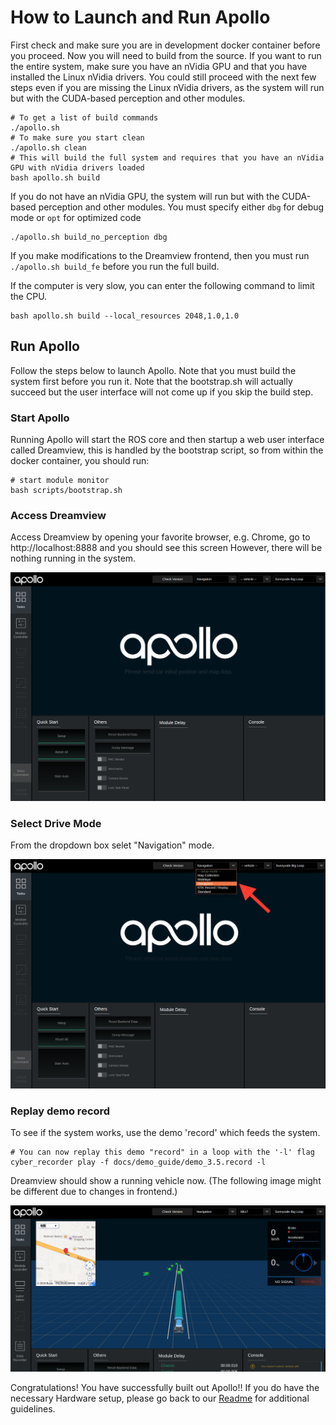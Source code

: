 # How to Launch and Run Apollo 
First check and make sure you are in development docker container before you proceed. Now you will need to build from the source. If you want to run the entire system, make sure you have an
nVidia GPU and that you have installed the Linux nVidia drivers.
You could still proceed with the next few steps even if you are missing the Linux nVidia drivers, as the system will run but with the CUDA-based perception and other modules.
```
# To get a list of build commands
./apollo.sh
# To make sure you start clean
./apollo.sh clean
# This will build the full system and requires that you have an nVidia GPU with nVidia drivers loaded
bash apollo.sh build
```

If you do not have an nVidia GPU, the system will run but with the CUDA-based perception and other modules. You must
specify either `dbg` for debug mode or `opt` for optimized code

```
./apollo.sh build_no_perception dbg
```

If you make modifications to the Dreamview frontend, then you must run `./apollo.sh build_fe`  before you run the
full build.

If the computer is very slow, you can enter the following command to limit the CPU.

```
bash apollo.sh build --local_resources 2048,1.0,1.0
```


## Run Apollo

Follow the steps below to launch Apollo. Note that you must build the system first before you run it. Note that the
bootstrap.sh will actually succeed but the user interface will not come up if you skip the build step.

### Start Apollo

Running Apollo will start the ROS core and then startup a web user interface called Dreamview, this is handled by
the bootstrap script, so from within the docker container, you should run:

```
# start module monitor
bash scripts/bootstrap.sh
```

### Access Dreamview
Access Dreamview by opening your favorite browser, e.g. Chrome, go to http://localhost:8888 and you should see this screen
However, there will be nothing running in the system.

![Access Dreamview](images/apollo_bootstrap_screen.png)

### Select Drive Mode
From the dropdown box selet "Navigation" mode.

![Navigation Mode](images/dreamview_2_5_setup_profile.png)


### Replay demo record

To see if the system works, use the demo 'record' which feeds the system.

```
# You can now replay this demo "record" in a loop with the '-l' flag
cyber_recorder play -f docs/demo_guide/demo_3.5.record -l
```

Dreamview should show a running vehicle now. (The following image might be different due to changes in frontend.)

![Dreamview with Trajectory](images/dv_trajectory_2.5.png)

Congratulations! You have successfully built out Apollo!! If you do have the necessary Hardware setup, please go back to our [Readme](https://github.com/ApolloAuto/apollo/blob/master/README.md) for additional guidelines.
